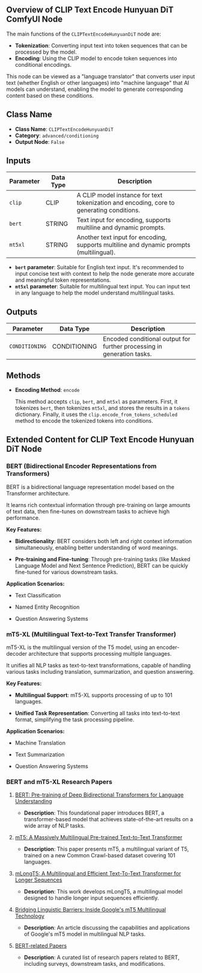 ## Overview of CLIP Text Encode Hunyuan DiT ComfyUI Node

The main functions of the `CLIPTextEncodeHunyuanDiT` node are:

- **Tokenization**: Converting input text into token sequences that can be processed by the model.
- **Encoding**: Using the CLIP model to encode token sequences into conditional encodings.

This node can be viewed as a "language translator" that converts user input text (whether English or other languages) into "machine language" that AI models can understand, enabling the model to generate corresponding content based on these conditions.

## Class Name

- **Class Name**: `CLIPTextEncodeHunyuanDiT`
- **Category**: `advanced/conditioning`
- **Output Node**: `False`

## Inputs

| Parameter | Data Type | Description |
| --------- | ----------| ----------- |
| `clip`    | CLIP      | A CLIP model instance for text tokenization and encoding, core to generating conditions. |
| `bert`    | STRING    | Text input for encoding, supports multiline and dynamic prompts. |
| `mt5xl`   | STRING    | Another text input for encoding, supports multiline and dynamic prompts (multilingual). |

- **`bert` parameter**: Suitable for English text input. It's recommended to input concise text with context to help the node generate more accurate and meaningful token representations.
- **`mt5xl` parameter**: Suitable for multilingual text input. You can input text in any language to help the model understand multilingual tasks.

## Outputs

| Parameter | Data Type | Description |
| --------- | -------------- | ----------- |
| `CONDITIONING` | CONDITIONING | Encoded conditional output for further processing in generation tasks. |

## Methods

- **Encoding Method**: `encode`
  
  This method accepts `clip`, `bert`, and `mt5xl` as parameters. First, it tokenizes `bert`, then tokenizes `mt5xl`, and stores the results in a `tokens` dictionary. Finally, it uses the `clip.encode_from_tokens_scheduled` method to encode the tokenized tokens into conditions.

## Extended Content for CLIP Text Encode Hunyuan DiT Node

### BERT (Bidirectional Encoder Representations from Transformers)

BERT is a bidirectional language representation model based on the Transformer architecture.

It learns rich contextual information through pre-training on large amounts of text data, then fine-tunes on downstream tasks to achieve high performance.

**Key Features:**

- **Bidirectionality**: BERT considers both left and right context information simultaneously, enabling better understanding of word meanings.

- **Pre-training and Fine-tuning**: Through pre-training tasks (like Masked Language Model and Next Sentence Prediction), BERT can be quickly fine-tuned for various downstream tasks.

**Application Scenarios:**

- Text Classification

- Named Entity Recognition

- Question Answering Systems

### mT5-XL (Multilingual Text-to-Text Transfer Transformer)

mT5-XL is the multilingual version of the T5 model, using an encoder-decoder architecture that supports processing multiple languages.

It unifies all NLP tasks as text-to-text transformations, capable of handling various tasks including translation, summarization, and question answering.

**Key Features:**

- **Multilingual Support**: mT5-XL supports processing of up to 101 languages.

- **Unified Task Representation**: Converting all tasks into text-to-text format, simplifying the task processing pipeline.

**Application Scenarios:**

- Machine Translation

- Text Summarization

- Question Answering Systems

### BERT and mT5-XL Research Papers

1. [BERT: Pre-training of Deep Bidirectional Transformers for Language Understanding](https://arxiv.org/pdf/1810.04805)
   - **Description**: This foundational paper introduces BERT, a transformer-based model that achieves state-of-the-art results on a wide array of NLP tasks.

2. [mT5: A Massively Multilingual Pre-trained Text-to-Text Transformer](https://aclanthology.org/2021.naacl-main.41.pdf)
   - **Description**: This paper presents mT5, a multilingual variant of T5, trained on a new Common Crawl-based dataset covering 101 languages.

3. [mLongT5: A Multilingual and Efficient Text-To-Text Transformer for Longer Sequences](https://arxiv.org/pdf/2112.08760)
   - **Description**: This work develops mLongT5, a multilingual model designed to handle longer input sequences efficiently.

4. [Bridging Linguistic Barriers: Inside Google's mT5 Multilingual Technology](https://medium.com/@rukaiya.rk24/bridging-linguistic-barriers-inside-googles-mt5-multilingual-technology-4a85e6ca056f)
   - **Description**: An article discussing the capabilities and applications of Google's mT5 model in multilingual NLP tasks.

5. [BERT-related Papers](https://github.com/tomohideshibata/BERT-related-papers)
   - **Description**: A curated list of research papers related to BERT, including surveys, downstream tasks, and modifications.
